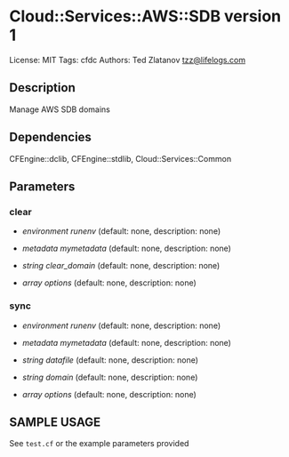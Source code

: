 # Cloud::Services::AWS::SDB version 1

License: MIT
Tags: cfdc
Authors: Ted Zlatanov <tzz@lifelogs.com>

## Description
Manage AWS SDB domains

## Dependencies
CFEngine::dclib, CFEngine::stdlib, Cloud::Services::Common

## Parameters
### clear
* _environment_ *runenv* (default: none, description: none)

* _metadata_ *mymetadata* (default: none, description: none)

* _string_ *clear_domain* (default: none, description: none)

* _array_ *options* (default: none, description: none)

### sync
* _environment_ *runenv* (default: none, description: none)

* _metadata_ *mymetadata* (default: none, description: none)

* _string_ *datafile* (default: none, description: none)

* _string_ *domain* (default: none, description: none)

* _array_ *options* (default: none, description: none)


## SAMPLE USAGE
See `test.cf` or the example parameters provided

